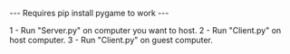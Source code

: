 --- Requires pip install pygame to work ---

1 - Run "Server.py" on computer you want to host.
2 - Run "Client.py" on host computer.
3 - Run "Client.py" on guest computer.